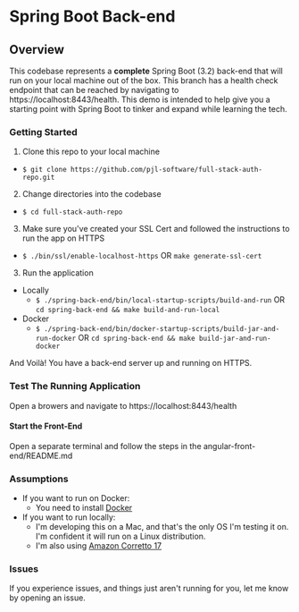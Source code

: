 # Spring Boot Back-end

## Overview

This codebase represents a **complete** Spring Boot (3.2) back-end that will run on your local
machine out of the box. This branch has a health check endpoint that can be reached by navigating
to https://localhost:8443/health. This demo is intended to help give you a starting point with Spring Boot
to tinker and expand while learning the tech.

### Getting Started

1. Clone this repo to your local machine

- `$ git clone https://github.com/pjl-software/full-stack-auth-repo.git`

2. Change directories into the codebase

- `$ cd full-stack-auth-repo`

3. Make sure you've created your SSL Cert and followed the instructions to run the app on HTTPS

- `$ ./bin/ssl/enable-localhost-https` OR `make generate-ssl-cert`

3. Run the application

- Locally
  - `$ ./spring-back-end/bin/local-startup-scripts/build-and-run` OR `cd spring-back-end && make build-and-run-local`
- Docker
  - `$ ./spring-back-end/bin/docker-startup-scripts/build-jar-and-run-docker` OR `cd spring-back-end && make build-jar-and-run-docker`

And Voilà! You have a back-end server up and running on HTTPS.

### Test The Running Application

Open a browers and navigate to https://localhost:8443/health

#### Start the Front-End

Open a separate terminal and follow the steps in the angular-front-end/README.md

### Assumptions

- If you want to run on Docker:
  - You need to install [Docker](https://docs.docker.com/engine/install/)
- If you want to run locally:
  - I'm developing this on a Mac, and that's the only OS I'm testing it on. I'm confident it will run on a Linux
    distribution.
  - I'm also
    using [Amazon Corretto 17](https://docs.aws.amazon.com/corretto/latest/corretto-17-ug/what-is-corretto-17.html)

### Issues

If you experience issues, and things just aren't running for you, let me know by opening an issue.
